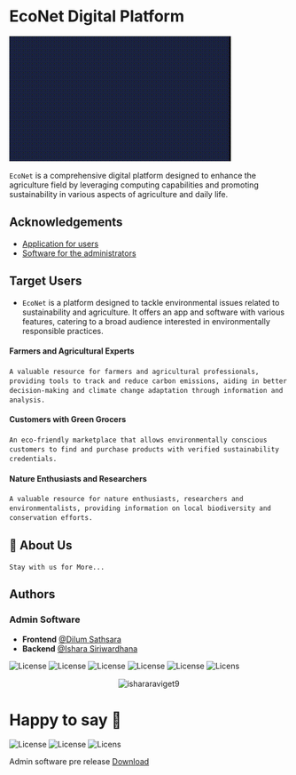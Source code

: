 
# EcoNet Digital Platform 

![MasterHead](https://raw.githubusercontent.com/cyber1nj3ct0r/EcoNet/main/assets/lv_0_20240228094445.gif)


`EcoNet` is a comprehensive digital platform designed to enhance the agriculture field by 
leveraging computing capabilities and promoting sustainability in various aspects of 
agriculture and daily life.



## Acknowledgements

 - [Application for users](https://github.com/cyber1nj3ct0r/EcoNet)
 - [Software for the administrators](https://github.com/cyber1nj3ct0r/EcoNet)



## Target Users 

- `EcoNet` is a platform designed to tackle environmental issues related to sustainability and agriculture. It offers an app and software with various features, catering to a broad audience interested in environmentally responsible practices. 

#### Farmers and Agricultural Experts
```A valuable resource for farmers and agricultural professionals, providing tools to track and reduce carbon emissions, aiding in better decision-making and climate change adaptation through information and analysis. ```

#### Customers with Green Grocers
```An eco-friendly marketplace that allows environmentally conscious customers to find and purchase products with verified sustainability credentials.```

#### Nature Enthusiasts and Researchers
```A valuable resource for nature enthusiasts, researchers and environmentalists, providing information on local biodiversity and conservation efforts.```


## 🚀 About Us
```Stay with us for More...```

## Authors
### Admin Software
- **Frontend** [@Dilum Sathsara](https://github.com/dilumsathsara)
- **Backend** [@Ishara Siriwardhana](https://github.com/ishararaviget9)
  
![License](https://img.shields.io/badge/planing-done-red)
![License](https://img.shields.io/badge/Analysis-done-blue)
![License](https://img.shields.io/badge/Design-done-green)
![License](https://img.shields.io/badge/Implementation-done-blue)
![License](https://img.shields.io/badge/Testing_&_Integration-done-8A2BE2)
![Licens](https://img.shields.io/badge/Maintenance%20Progress-orange)

<div align="center">
<img align="center" height="180em" src="https://raw.githubusercontent.com/cyber1nj3ct0r/EcoNet/main/assets/79a1ab.ico" alt=ishararaviget9 />
</div>


# Happy to say 🥳

![License](https://img.shields.io/badge/pre-green)
![License](https://img.shields.io/badge/Explore-released-blue)
![Licens](https://img.shields.io/badge/confirmed%20the%20team-8A2BE2)


Admin software pre release [Download](https://github.com/cyber1nj3ct0r/EcoNet/raw/main/Admin%20Software/Setup1/Debug.zip)

